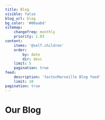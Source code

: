 ```yaml
---
title: Blog
visible: false
blog_url: blog
bg_color: '#00aabd'
sitemap:
    changefreq: monthly
    priority: 1.03
content:
    items: '@self.children'
    order:
        by: date
        dir: desc
    limit: 5
    pagination: true
feed:
    description: 'toctocMarseille Blog feed'
    limit: 10
pagination: true
---
```


# Our Blog
